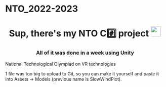 # NTO_2022-2023
<h1 align="center">Sup, there's my NTO C#️⃣ project</a> 
<img src="https://github.com/blackcater/blackcater/raw/main/images/Hi.gif" height="32"/></h1>
<h3 align="center">All of it was done in a week using Unity</h3>
National Technological Olympiad on VR technologies

1 file was too big to upload to Git, so you can make it yourself and paste it into Assets -> Models (previous name is SlowWindPlot).

